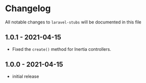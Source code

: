 # Changelog

All notable changes to `laravel-stubs` will be documented in this file

## 1.0.1 - 2021-04-15

- Fixed the `create()` method for Inertia controllers.

## 1.0.0 - 2021-04-15

- initial release
